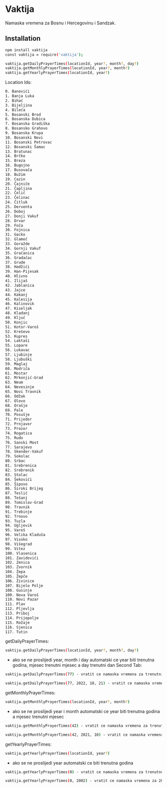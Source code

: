 # Vaktija

Namaska vremena za Bosnu i Hercegovinu i Sandzak.

## Installation

```sh
npm install vaktija
const vaktija = require('vaktija');
```
```sh
vaktija.getDailyPrayerTimes(locationId, year?, month?, day?)
vaktija.getMonthlyPrayerTimes(locationId, year?, month?)
vaktija.getYearlyPrayerTimes(locationId, year?)
```
Location Ids:
```sh
0. Banovići
1. Banja Luka
2. Bihać
3. Bijeljina
4. Bileća
5. Bosanski Brod
6. Bosanska Dubica
7. Bosanska Gradiška
8. Bosansko Grahovo
9. Bosanska Krupa
10. Bosanski Novi
11. Bosanski Petrovac
12. Bosanski Šamac
13. Bratunac
14. Brčko
15. Breza
16. Bugojno
17. Busovača
18. Bužim
19. Cazin
20. Čajniče
21. Čapljina
22. Čelić
23. Čelinac
24. Čitluk
25. Derventa
26. Doboj
27. Donji Vakuf
28. Drvar
29. Foča
30. Fojnica
31. Gacko
32. Glamoč
33. Goražde
34. Gornji Vakuf
35. Gračanica
36. Gradačac
37. Grude
38. Hadžići
39. Han-Pijesak
40. Hlivno
41. Ilijaš
42. Jablanica
43. Jajce
44. Kakanj
45. Kalesija
46. Kalinovik
47. Kiseljak
48. Kladanj
49. Ključ
50. Konjic
51. Kotor-Varoš
52. Kreševo
53. Kupres
54. Laktaši
55. Lopare
56. Lukavac
57. Ljubinje
58. Ljubuški
59. Maglaj
60. Modriča
61. Mostar
62. Mrkonjić-Grad
63. Neum
64. Nevesinje
65. Novi Travnik
66. Odžak
67. Olovo
68. Orašje
69. Pale
70. Posušje
71. Prijedor
72. Prnjavor
73. Prozor
74. Rogatica
75. Rudo
76. Sanski Most
77. Sarajevo
78. Skender-Vakuf
79. Sokolac
80. Srbac
81. Srebrenica
82. Srebrenik
83. Stolac
84. Šekovići
85. Šipovo
86. Široki Brijeg
87. Teslić
88. Tešanj
89. Tomislav-Grad
90. Travnik
91. Trebinje
92. Trnovo
93. Tuzla
94. Ugljevik
95. Vareš
96. Velika Kladuša
97. Visoko
98. Višegrad
99. Vitez
100. Vlasenica
101. Zavidovići
102. Zenica
103. Zvornik
104. Žepa
105. Žepče
106. Živinice
107. Bijelo Polje
108. Gusinje
109. Nova Varoš
110. Novi Pazar
111. Plav
112. Pljevlja
113. Priboj
114. Prijepolje
115. Rožaje
116. Sjenica
117. Tutin
```



getDailyPrayerTimes:

```sh
vaktija.getDailyPrayerTimes(locationId, year?, month?, day?) 
```
- ako se ne proslijedi year, month i day automatski ce year biti trenutna godina, mjesec trenutni mjesec a day trenutni dan
Second Tab:

```sh
vaktija.getDailyPrayerTimes(77) - vratit ce namaska vremena za trenutni dan za Sarajevo

vaktija.getDailyPrayerTimes(77, 2022, 10, 21) - vratit ce namaska vremena za 21.10.2022. godine za Sarajevo
```

getMonthlyPrayerTimes:
```sh
vaktija.getMonthlyPrayerTimes(locationId, year?, month?)
```
- ako se ne proslijedi year i month automatski ce year biti trenutna godina a mjesec trenutni mjesec

```sh
vaktija.getMonthlyPrayerTimes(42) - vratit ce namaska vremena za trenutni mjesec za Jablanicu

vaktija.getMonthlyPrayerTimes(42, 2021, 10) - vratit ce namaska vremena za 10. mjesec 2021. godine za Jablanicu
```

getYearlyPrayerTimes:
```sh
vaktija.getYearlyPrayerTimes(locationId, year?)
```
- ako se ne proslijedi year automatski ce biti trenutna godina

```sh
vaktija.getYearlyPrayerTimes(0) - vratit ce namaska vremena za trenutnu godinu za Banovice

vaktija.getYearlyPrayerTimes(0, 2002) - vratit ce namaska vremena za 2002. godinu za Banovice
```




